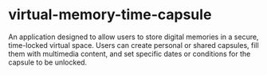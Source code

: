 # virtual-memory-time-capsule
An application designed to allow users to store digital memories in a secure, time-locked virtual space. Users can create personal or shared capsules, fill them with multimedia content, and set specific dates or conditions for the capsule to be unlocked.
